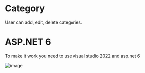 # Category
User can add, edit, delete categories.

# ASP.NET 6
To make it work you need to use visual studio 2022 and asp.net 6

![image](https://user-images.githubusercontent.com/89380757/156297040-6836c3e0-f293-40ad-af88-cdafee7e0b58.png)

